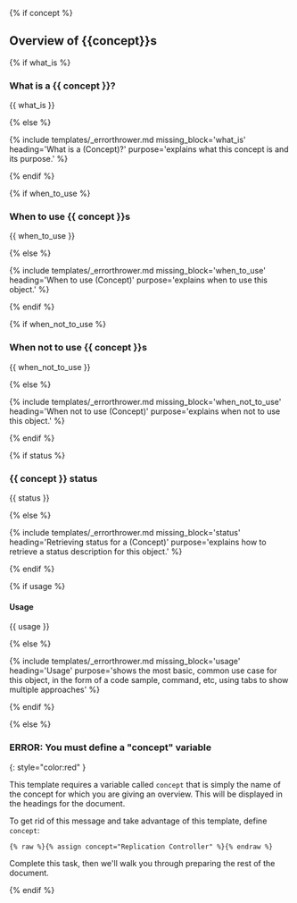 {% if concept %}<!-- check for this before going any further; if not present, skip to else at bottom -->

## Overview of {{concept}}s

{% if what_is %}

### What is a {{ concept }}?

{{ what_is }}

{% else %}

{% include templates/_errorthrower.md missing_block='what_is' heading='What is a (Concept)?' purpose='explains what this concept is and its purpose.' %}

{% endif %}


{% if when_to_use %}

### When to use {{ concept }}s

{{ when_to_use }}

{% else %}

{% include templates/_errorthrower.md missing_block='when_to_use' heading='When to use (Concept)' purpose='explains when to use this object.' %}

{% endif %}


{% if when_not_to_use %}

### When not to use {{ concept }}s

{{ when_not_to_use }}

{% else %}

{% include templates/_errorthrower.md missing_block='when_not_to_use' heading='When not to use (Concept)' purpose='explains when not to use this object.' %}

{% endif %}


{% if status %}

### {{ concept }} status

{{ status }}

{% else %}

{% include templates/_errorthrower.md missing_block='status' heading='Retrieving status for a (Concept)' purpose='explains how to retrieve a status description for this object.' %}

{% endif %}


{% if usage %}

#### Usage

{{ usage }}

{% else %}

{% include templates/_errorthrower.md missing_block='usage' heading='Usage' purpose='shows the most basic, common use case for this object, in the form of a code sample, command, etc, using tabs to show multiple approaches' %}

{% endif %}

<!-- continuing the "if concept" if/then: -->

{% else %}

### ERROR: You must define a "concept" variable
{: style="color:red" }

This template requires a variable called `concept` that is simply the name of the
concept for which you are giving an overview. This will be displayed in the 
headings for the document.

To get rid of this message and take advantage of this template, define `concept`:

```liquid
{% raw %}{% assign concept="Replication Controller" %}{% endraw %}
```

Complete this task, then we'll walk you through preparing the rest of the document.

{% endif %}

